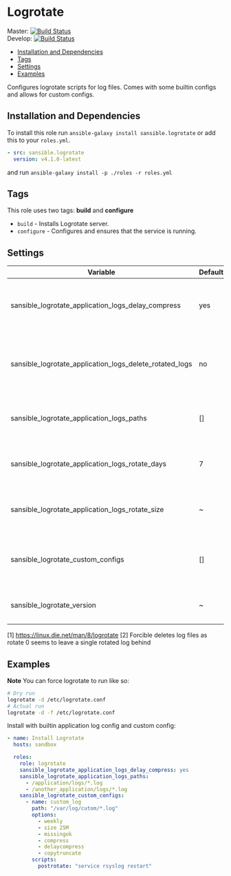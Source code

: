 # Logrotate

Master: [![Build Status](https://travis-ci.org/sansible/logrotate.svg?branch=master)](https://travis-ci.org/sansible/logrotate)  
Develop: [![Build Status](https://travis-ci.org/sansible/logrotate.svg?branch=develop)](https://travis-ci.org/sansible/logrotate)

* [Installation and Dependencies](#installation-and-dependencies)
* [Tags](#tags)
* [Settings](#settings)
* [Examples](#examples)

Configures logrotate scripts for log files. Comes with some builtin configs
and allows for custom configs.


## Installation and Dependencies

To install this role run `ansible-galaxy install sansible.logrotate` or add
this to your `roles.yml`.

```YAML
- src: sansible.logrotate
  version: v4.1.0-latest
```

and run `ansible-galaxy install -p ./roles -r roles.yml`


## Tags

This role uses two tags: **build** and **configure**

* `build` - Installs Logrotate server.
* `configure` - Configures and ensures that the service is running.


## Settings

|Variable|Default|Description|
|---|---|---|
|sansible_logrotate_application_logs_delay_compress|yes|Whether to delay compression of rotated application logs [1]|
|sansible_logrotate_application_logs_delete_rotated_logs|no|Whether to delete rotated application logs via postrotate [2]|
|sansible_logrotate_application_logs_paths|[]|Out of the box config for generic application logs|
|sansible_logrotate_application_logs_rotate_days|7|Number of days to retain application logs|
|sansible_logrotate_application_logs_rotate_size|~|Size constraint for rotating application logs|
|sansible_logrotate_custom_configs|[]|Specify a path and a list of options to go into the config file|
|sansible_logrotate_version|~|Version number Logrotate package|

[1] https://linux.die.net/man/8/logrotate
[2] Forcible deletes log files as rotate 0 seems to leave a single rotated log behind

## Examples

**Note** You can force logrotate to run like so:

```BASH
# Dry run
logrotate -d /etc/logrotate.conf
# Actual run
logrotate -d -f /etc/logrotate.conf
```

Install with builtin application log config and custom config:

```YAML
- name: Install Logrotate
  hosts: sandbox

  roles:
    role: logrotate
    sansible_logrotate_application_logs_delay_compress: yes
    sansible_logrotate_application_logs_paths:
      - /application/logs/*.log
      - /another_application/logs/*.log
    sansible_logrotate_custom_configs:
      - name: custom_log
        path: "/var/log/cutom/*.log"
        options:
          - weekly
          - size 25M
          - missingok
          - compress
          - delaycompress
          - copytruncate
        scripts:
          postrotate: "service rsyslog restart"
```
